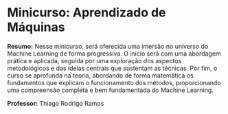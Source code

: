 # Minicurso: Aprendizado de Máquinas

**Resumo:** Nesse minicurso, será oferecida uma imersão no universo do Machine Learning de forma progressiva. O início será com uma abordagem prática e aplicada, seguida por uma exploração dos aspectos metodológicos e das ideias centrais que sustentam as técnicas. Por fim, o curso se aprofunda na teoria, abordando de forma matemática os fundamentos que explicam o funcionamento dos métodos, proporcionando uma compreensão completa e bem fundamentada do Machine Learning.

**Professor:** Thiago Rodrigo Ramos
